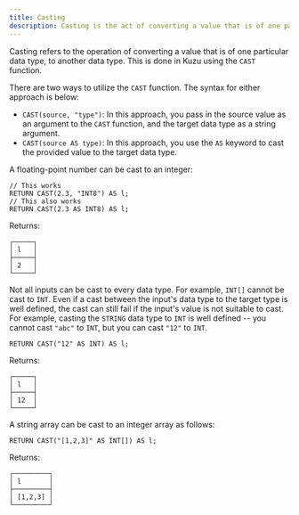 ```yaml
---
title: Casting
description: Casting is the act of converting a value that is of one particular data type to another data type.
---
```


Casting refers to the operation of converting a value that is of one particular data type, to another data type.
This is done in Kuzu using the `CAST` function.

There are two ways to utilize the `CAST` function. The syntax for either approach is below:

- `CAST(source, "type")`: In this approach, you pass in the source value as an argument to the `CAST` function, and the target data type as a string argument.
- `CAST(source AS type)`: In this approach, you use the `AS` keyword to cast the provided value to the target data type.

A floating-point number can be cast to an integer:

```cypher
// This works
RETURN CAST(2.3, "INT8") AS l;
// This also works
RETURN CAST(2.3 AS INT8) AS l;
```
Returns:
```table
┌─────┐
│ l   │
├─────┤
│ 2   │
└─────┘
```

Not all inputs can be cast to every data type. For example, `INT[]` cannot be cast to `INT`. Even
if a cast between the input's data type to the target type is well defined, the cast can still fail
if the input's value is not suitable to cast. For example, casting the `STRING` data type to
`INT` is well defined -- you cannot cast `"abc"` to `INT`, but you can cast `"12"` to `INT`.

```cypher
RETURN CAST("12" AS INT) AS l;
```
Returns:
```table
┌─────┐
│ l   │
├─────┤
│ 12  │
└─────┘
```

A string array can be cast to an integer array as follows:

```cypher
RETURN CAST("[1,2,3]" AS INT[]) AS l;
```
Returns:
```table
┌─────────┐
│ l       │
├─────────┤
│ [1,2,3] │
└─────────┘
```
